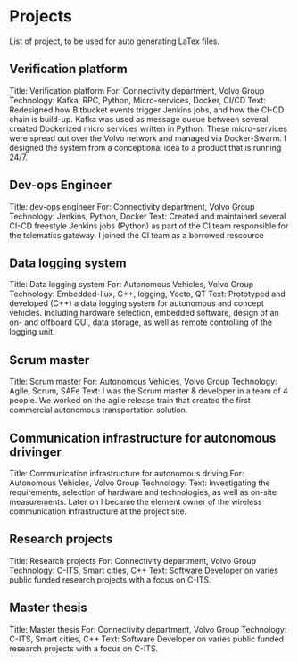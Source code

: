# Projects

List of project, to be used for auto generating LaTex files.

## Verification platform
Title: Verification platform
For: Connectivity department, Volvo Group
Technology: Kafka, RPC, Python, Micro-services, Docker, CI/CD
Text: Redesigned how Bitbucket events trigger Jenkins jobs, and how the CI-CD chain is build-up. Kafka was used as message queue between several created Dockerized micro services written in Python. These micro-services were spread out over the Volvo network and managed via Docker-Swarm. I designed the system from a conceptional idea to a product that is running 24/7.

## Dev-ops Engineer
Title: dev-ops engineer
For: Connectivity department, Volvo Group
Technology: Jenkins, Python, Docker
Text: Created and maintained several CI-CD freestyle Jenkins jobs (Python) as part of the CI team responsible for the telematics gateway. I joined the CI team as a borrowed rescource

## Data logging system
Title: Data logging system
For: Autonomous Vehicles, Volvo Group
Technology: Embedded-liux, C++, logging, Yocto, QT
Text: Prototyped and developed (C++) a data logging system for autonomous and concept vehicles. Including hardware selection, embedded software, design of an on- and offboard QUI, data storage, as well as remote controlling of the logging unit.

## Scrum master
Title: Scrum master
For: Autonomous Vehicles, Volvo Group
Technology: Agile, Scrum, SAFe
Text: I was the Scrum master & developer in a team of 4 people. We worked on the agile release train that created the first commercial autonomous transportation solution.

## Communication infrastructure for autonomous drivinger
Title: Communication infrastructure for autonomous driving
For: Autonomous Vehicles, Volvo Group
Technology: 
Text: Investigating the requirements, selection of hardware and technologies, as well as on-site measurements. Later on I became the element owner of the wireless communication infrastructure at the project site.

## Research projects
Title: Research projects
For: Connectivity department, Volvo Group
Technology: C-ITS, Smart cities, C++
Text: Software Developer on varies public funded research projects with a focus on C-ITS.

## Master thesis
Title: Master thesis
For: Connectivity department, Volvo Group
Technology: C-ITS, Smart cities, C++
Text: Software Developer on varies public funded research projects with a focus on C-ITS.
